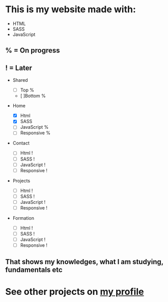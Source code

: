 # This is my website made with:

- HTML
- SASS
- JavaScript

## % = On progress

## ! = Later

- Shared

  - [ ] Top %
  - [ ]Bottom %

- Home

  - [x] Html
  - [x] SASS
  - [ ] JavaScript %
  - [ ] Responsive %

- Contact

  - [ ] Html !
  - [ ] SASS !
  - [ ] JavaScript !
  - [ ] Responsive !

- Projects

  - [ ] Html !
  - [ ] SASS !
  - [ ] JavaScript !
  - [ ] Responsive !

- Formation
  - [ ] Html !
  - [ ] SASS !
  - [ ] JavaScript !
  - [ ] Responsive !

## That shows my knowledges, what I am studying, fundamentals etc

# See other projects on [my profile](https://github.com/JoaoPauloQC)
